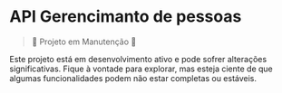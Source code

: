 # API Gerencimanto de pessoas

> 🚧 Projeto em Manutenção 🚧

Este projeto está em desenvolvimento ativo e pode sofrer alterações significativas. Fique à vontade para explorar, mas esteja ciente de que algumas funcionalidades podem não estar completas ou estáveis.
